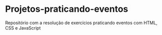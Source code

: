 # Projetos-praticando-eventos
Repositório com a resolução de exercícios praticando eventos com HTML, CSS e JavaScript 
